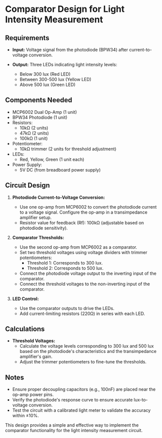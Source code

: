 # Comparator Design for Light Intensity Measurement

## Requirements

- **Input:** Voltage signal from the photodiode (BPW34) after current-to-voltage conversion.

- **Output:** Three LEDs indicating light intensity levels:
  - Below 300 lux (Red LED)
  - Between 300-500 lux (Yellow LED)
  - Above 500 lux (Green LED)

## Components Needed

- MCP6002 Dual Op-Amp (1 unit)
- BPW34 Photodiode (1 unit)
- Resistors:
  - 10kΩ (2 units)
  - 47kΩ (2 units)
  - 100kΩ (1 unit)
- Potentiometer:
  - 10kΩ trimmer (2 units for threshold adjustment)
- LEDs:
  - Red, Yellow, Green (1 unit each)
- Power Supply:
  - 5V DC (from breadboard power supply)

## Circuit Design

1. **Photodiode Current-to-Voltage Conversion:**
   - Use one op-amp from MCP6002 to convert the photodiode current to a voltage signal. Configure the op-amp in a transimpedance amplifier setup.
   - Resistor value for feedback (Rf): 100kΩ (adjustable based on photodiode sensitivity).

2. **Comparator Thresholds:**
   - Use the second op-amp from MCP6002 as a comparator.
   - Set two threshold voltages using voltage dividers with trimmer potentiometers:
     - Threshold 1: Corresponds to 300 lux.
     - Threshold 2: Corresponds to 500 lux.
   - Connect the photodiode voltage output to the inverting input of the comparator.
   - Connect the threshold voltages to the non-inverting input of the comparator.

3. **LED Control:**
   - Use the comparator outputs to drive the LEDs.
   - Add current-limiting resistors (220Ω) in series with each LED.

## Calculations

- **Threshold Voltages:**
  - Calculate the voltage levels corresponding to 300 lux and 500 lux based on the photodiode's characteristics and the transimpedance amplifier's gain.
  - Adjust the trimmer potentiometers to fine-tune the thresholds.

## Notes

- Ensure proper decoupling capacitors (e.g., 100nF) are placed near the op-amp power pins.
- Verify the photodiode's response curve to ensure accurate lux-to-voltage conversion.
- Test the circuit with a calibrated light meter to validate the accuracy within ±10%.

This design provides a simple and effective way to implement the comparator functionality for the light intensity measurement circuit.
